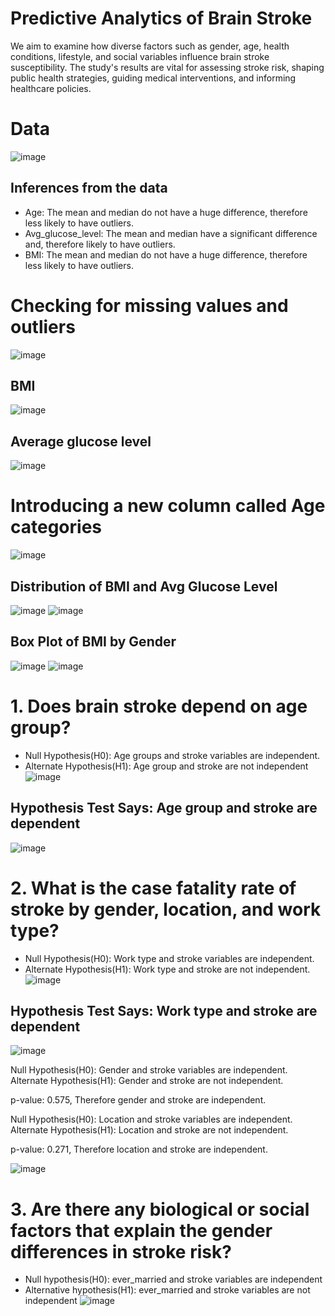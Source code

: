 # Predictive Analytics of Brain Stroke  
We aim to examine how diverse factors such as gender, age, health conditions, lifestyle, and social variables influence brain stroke susceptibility. The study's results are vital for assessing stroke risk, shaping public health strategies, guiding medical interventions, and informing healthcare policies.

# Data
![image](https://github.com/KanishkGoel1999/FA23-DATS6101-Project-Group-6/assets/66896800/3cbbd462-5533-4261-b8ce-2a481ee2e2d4)
## Inferences from the data 
- Age: The mean and median do not have a huge difference, therefore less likely to have outliers.
- Avg_glucose_level: The mean and median have a significant difference and, therefore likely to have outliers.
- BMI: The mean and median do not have a huge difference, therefore less likely to have outliers.

# Checking for missing values and outliers
![image](https://github.com/KanishkGoel1999/FA23-DATS6101-Project-Group-6/assets/66896800/42df0150-1173-4bad-9dbc-366a13b6b89b)
## BMI
![image](https://github.com/KanishkGoel1999/FA23-DATS6101-Project-Group-6/assets/66896800/d5342ad5-8335-4904-bbc4-bb566486541f)
## Average glucose level
![image](https://github.com/KanishkGoel1999/FA23-DATS6101-Project-Group-6/assets/66896800/a69a48da-22a8-4e55-8d5c-5ffb141be351)

# Introducing a new column called Age categories
![image](https://github.com/KanishkGoel1999/FA23-DATS6101-Project-Group-6/assets/66896800/88ccd58d-136c-468b-a13c-4f56e5911134)

## Distribution of BMI and Avg Glucose Level
![image](https://github.com/KanishkGoel1999/FA23-DATS6101-Project-Group-6/assets/66896800/ac4a193f-6b81-4e8c-93fe-5fcb348a02ed)
![image](https://github.com/KanishkGoel1999/FA23-DATS6101-Project-Group-6/assets/66896800/ad35add6-7b24-4f93-85f7-22b42dbd508a)

## Box Plot of BMI by Gender
![image](https://github.com/KanishkGoel1999/FA23-DATS6101-Project-Group-6/assets/66896800/65c2641b-f377-4218-ad7e-29f166eb1632)
![image](https://github.com/KanishkGoel1999/FA23-DATS6101-Project-Group-6/assets/66896800/ae89d0af-9d81-4889-b981-d52e15d68f7d)

# 1. Does brain stroke depend on age group?
- Null Hypothesis(H0): Age groups and stroke variables are independent.
- Alternate Hypothesis(H1): Age group and stroke are not independent
![image](https://github.com/KanishkGoel1999/FA23-DATS6101-Project-Group-6/assets/66896800/374241da-2f65-43c4-a7e7-e5d6076366e7)

## Hypothesis Test Says: Age group and stroke are dependent
![image](https://github.com/KanishkGoel1999/FA23-DATS6101-Project-Group-6/assets/66896800/3f9baaef-bc30-471d-82d5-1f709cd819eb)

# 2. What is the case fatality rate of stroke by gender, location, and work type?
- Null Hypothesis(H0): Work type and stroke variables are independent.
- Alternate Hypothesis(H1): Work type and stroke are not independent.
![image](https://github.com/KanishkGoel1999/FA23-DATS6101-Project-Group-6/assets/66896800/184f3eb2-6702-4f96-9aed-fe15cce192a2)

## Hypothesis Test Says: Work type and stroke are dependent
![image](https://github.com/KanishkGoel1999/FA23-DATS6101-Project-Group-6/assets/66896800/d343cb1e-9241-4606-a4a2-9f5ba0150358)

Null Hypothesis(H0): Gender and stroke variables are independent.
Alternate Hypothesis(H1): Gender and stroke are not independent.

p-value: 0.575, Therefore gender and stroke are independent.

Null Hypothesis(H0): Location and stroke variables are independent.
Alternate Hypothesis(H1): Location and stroke are not independent.

p-value: 0.271, Therefore location and stroke are independent.

![image](https://github.com/KanishkGoel1999/FA23-DATS6101-Project-Group-6/assets/66896800/dfb49aa6-4a03-4434-8538-17d48af1b227)

# 3. Are there any biological or social factors that explain the gender differences in stroke risk?
- Null hypothesis(H0): ever_married and stroke variables are independent
- Alternative hypothesis(H1): ever_married and stroke variables are not independent
![image](https://github.com/KanishkGoel1999/FA23-DATS6101-Project-Group-6/assets/66896800/32b5ba76-73a0-4477-9fb6-2ce490bfde6e)


